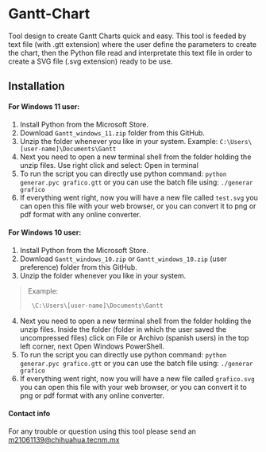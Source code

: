 # Gantt-Chart
Tool design to create Gantt Charts quick and easy. This tool is feeded by text file (with .gtt extension) where the user define the parameters to create the chart, then the Python file read and interpretate this text file in order to create a SVG file (.svg extension) ready to be use. 

## Installation 

#### For Windows 11 user:
1. Install Python from the Microsoft Store.
2. Download `Gantt_windows_11.zip` folder from this GitHub.
3. Unzip the folder whenever you like in your system. Example: `C:\Users\[user-name]\Documents\Gantt`
4. Next you need to open a new terminal shell from the folder holding the unzip files. Use right click and select: Open in terminal
5. To run the script you can directly use python command: `python generar.pyc grafico.gtt` or you can use the batch file using: `./generar grafico`
6. If everything went right, now you will have a new file called `test.svg` you can open this file with your web browser, or you can convert it to png or pdf format with any online converter.

#### For Windows 10 user:
1. Install Python from the Microsoft Store.
2. Download `Gantt_windows_10.zip` or `Gantt_windows_10.zip` (user preference) folder from this GitHub.
3. Unzip the folder whenever you like in your system. 
> Example: 
>```cmd
>  \C:\Users\[user-name]\Documents\Gantt
>```
4. Next you need to open a new terminal shell from the folder holding the unzip files. Inside the folder (folder in which the user saved the uncompressed files) click on File or Archivo (spanish users) in the top left corner, next Open Windows PowerShell.
5. To run the script you can directly use python command: `python generar.pyc grafico.gtt` or you can use the batch file using: `./generar grafico`
6. If everything went right, now you will have a new file called `grafico.svg` you can open this file with your web browser, or you can convert it to png or pdf format with any online converter.

#### Contact info
For any trouble or question using this tool please send an <m21061139@chihuahua.tecnm.mx>
